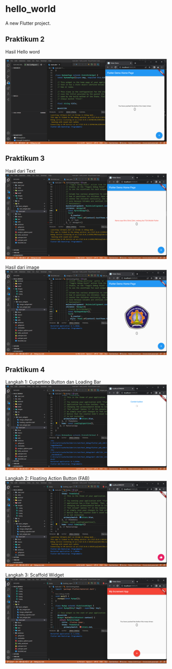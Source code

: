 # hello_world

A new Flutter project.

## Praktikum 2
Hasil Hello word

![plot](images/1.png)

## Praktikum 3
Hasil dari Text
![plot](images/2.png)

Hasil dari image
![plot](images/3.png)

## Praktikum 4
Langkah 1: Cupertino Button dan Loading Bar
![plot](images/4.png)

Langkah 2: Floating Action Button (FAB)
![plot](images/5.png)

Langkah 3: Scaffold Widget
![plot](images/6.png)